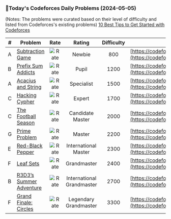 ### 🌟Today's Codeforces Daily Problems (2024-05-05)
(Notes: The problems were curated based on their level of difficulty and listed from Codeforces's existing problems)
[10 Best Tips to Get Started with Codeforces](https://github.com/ika9810/Codeforces-Daily-Problems/blob/main/10%20Best%20Tips%20to%20Get%20Started%20with%20Codeforces.md)

| # | Problem | Rate| Rating | Difficulty | Contest |
|---| ----- | :--------: | :----------: | :----------: | ---------- |
|A|[Subtraction Game](https://codeforces.com/contest/1844/problem/A)|![Rate](https://img.shields.io/badge/Newbie-800-lightgrey)|Newbie|800|[https://codeforces.com/contest/1844](https://codeforces.com/contest/1844)|
|B|[Prefix Sum Addicts](https://codeforces.com/contest/1738/problem/B)|![Rate](https://img.shields.io/badge/Pupil-1200-brightgreen)|Pupil|1200|[https://codeforces.com/contest/1738](https://codeforces.com/contest/1738)|
|A|[Acacius and String](https://codeforces.com/contest/1379/problem/A)|![Rate](https://img.shields.io/badge/Specialist-1500-9cf)|Specialist|1500|[https://codeforces.com/contest/1379](https://codeforces.com/contest/1379)|
|C|[Hacking Cypher](https://codeforces.com/contest/490/problem/C)|![Rate](https://img.shields.io/badge/Expert-1700-blue)|Expert|1700|[https://codeforces.com/contest/490](https://codeforces.com/contest/490)|
|C|[The Football Season](https://codeforces.com/contest/1244/problem/C)|![Rate](https://img.shields.io/badge/Candidate%20Master-2000-blueviolet)|Candidate Master|2000|[https://codeforces.com/contest/1244](https://codeforces.com/contest/1244)|
|G|[Prime Problem](https://codeforces.com/contest/45/problem/G)|![Rate](https://img.shields.io/badge/Master-2200-orange)|Master|2200|[https://codeforces.com/contest/45](https://codeforces.com/contest/45)|
|E|[Red-Black Pepper](https://codeforces.com/contest/1728/problem/E)|![Rate](https://img.shields.io/badge/International%20Master-2300-orange)|International Master|2300|[https://codeforces.com/contest/1728](https://codeforces.com/contest/1728)|
|F|[Leaf Sets](https://codeforces.com/contest/1042/problem/F)|![Rate](https://img.shields.io/badge/Grandmaster-2400-red)|Grandmaster|2400|[https://codeforces.com/contest/1042](https://codeforces.com/contest/1042)|
|B|[R3D3’s Summer Adventure](https://codeforces.com/contest/717/problem/B)|![Rate](https://img.shields.io/badge/International%20Grandmaster-2700-red)|International Grandmaster|2700|[https://codeforces.com/contest/717](https://codeforces.com/contest/717)|
|F|[Grand Finale: Circles](https://codeforces.com/contest/1936/problem/F)|![Rate](https://img.shields.io/badge/Legendary%20Grandmaster-3300-red)|Legendary Grandmaster|3300|[https://codeforces.com/contest/1936](https://codeforces.com/contest/1936)|
